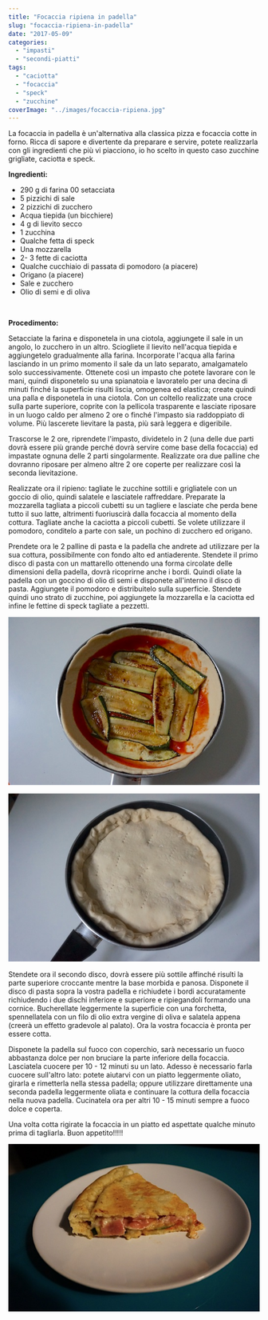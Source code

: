 ```yaml
---
title: "Focaccia ripiena in padella"
slug: "focaccia-ripiena-in-padella"
date: "2017-05-09"
categories: 
  - "impasti"
  - "secondi-piatti"
tags: 
  - "caciotta"
  - "focaccia"
  - "speck"
  - "zucchine"
coverImage: "../images/focaccia-ripiena.jpg"
---
```


La focaccia in padella è un'alternativa alla classica pizza e focaccia cotte in forno. Ricca di sapore e divertente da preparare e servire, potete realizzarla con gli ingredienti che più vi piacciono, io ho scelto in questo caso zucchine grigliate, caciotta e speck.

**Ingredienti:**

- 290 g di farina 00 setacciata
- 5 pizzichi di sale
- 2 pizzichi di zucchero
- Acqua tiepida (un bicchiere)
- 4 g di lievito secco
- 1 zucchina
- Qualche fetta di speck
- Una mozzarella
- 2- 3 fette di caciotta
- Qualche cucchiaio di passata di pomodoro (a piacere)
- Origano (a piacere)
- Sale e zucchero
- Olio di semi e di oliva

 

**Procedimento:**

Setacciate la farina e disponetela in una ciotola, aggiungete il sale in un angolo, lo zucchero in un altro. Sciogliete il lievito nell'acqua tiepida e aggiungetelo gradualmente alla farina. Incorporate l'acqua alla farina lasciando in un primo momento il sale da un lato separato, amalgamatelo solo successivamente. Ottenete così un impasto che potete lavorare con le mani, quindi disponetelo su una spianatoia e lavoratelo per una decina di minuti finché la superficie risulti liscia, omogenea ed elastica; create quindi una palla e disponetela in una ciotola. Con un coltello realizzate una croce sulla parte superiore, coprite con la pellicola trasparente e lasciate riposare in un luogo caldo per almeno 2 ore o finché l'impasto sia raddoppiato di volume. Più lascerete lievitare la pasta, più sarà leggera e digeribile.

Trascorse le 2 ore, riprendete l'impasto, dividetelo in 2 (una delle due parti dovrà essere più grande perché dovrà servire come base della focaccia) ed impastate ognuna delle 2 parti singolarmente. Realizzate ora due palline che dovranno riposare per almeno altre 2 ore coperte per realizzare così la seconda lievitazione.

Realizzate ora il ripieno: tagliate le zucchine sottili e grigliatele con un goccio di olio, quindi salatele e lasciatele raffreddare. Preparate la mozzarella tagliata a piccoli cubetti su un tagliere e lasciate che perda bene tutto il suo latte, altrimenti fuoriuscirà dalla focaccia al momento della cottura. Tagliate anche la caciotta a piccoli cubetti. Se volete utilizzare il pomodoro, conditelo a parte con sale, un pochino di zucchero ed origano.

Prendete ora le 2 palline di pasta e la padella che andrete ad utilizzare per la sua cottura, possibilmente con fondo alto ed antiaderente. Stendete il primo disco di pasta con un mattarello ottenendo una forma circolate delle dimensioni della padella, dovrà ricoprirne anche i bordi. Quindi oliate la padella con un goccino di olio di semi e disponete all'interno il disco di pasta. Aggiungete il pomodoro e distribuitelo sulla superficie. Stendete quindi uno strato di zucchine, poi aggiungete la mozzarella e la caciotta ed infine le fettine di speck tagliate a pezzetti.

![focaccia-ripiena](../images/focaccia-ripiena3.jpg)

![focaccia-ripiena](../images/focaccia-ripiena4.jpg)

Stendete ora il secondo disco, dovrà essere più sottile affinché risulti la parte superiore croccante mentre la base morbida e panosa. Disponete il disco di pasta sopra la vostra padella e richiudete i bordi accuratamente richiudendo i due dischi inferiore e superiore e ripiegandoli formando una cornice. Bucherellate leggermente la superficie con una forchetta, spennellatela con un filo di olio extra vergine di oliva e salatela appena (creerà un effetto gradevole al palato). Ora la vostra focaccia è pronta per essere cotta.

Disponete la padella sul fuoco con coperchio, sarà necessario un fuoco abbastanza dolce per non bruciare la parte inferiore della focaccia. Lasciatela cuocere per 10 - 12 minuti su un lato. Adesso è necessario farla cuocere sull'altro lato: potete aiutarvi con un piatto leggermente oliato, girarla e rimetterla nella stessa padella; oppure utilizzare direttamente una seconda padella leggermente oliata e continuare la cottura della focaccia nella nuova padella. Cucinatela ora per altri 10 - 15 minuti sempre a fuoco dolce e coperta.

Una volta cotta rigirate la focaccia in un piatto ed aspettate qualche minuto prima di tagliarla. Buon appetito!!!!!

![focaccia-ripiena](../images/focaccia-ripiena2.jpg)

